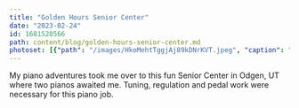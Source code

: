 ```yaml
---
title: "Golden Hours Senior Center"
date: "2023-02-24"
id: 1681528566
path: content/blog/golden-hours-senior-center.md
photoset: [{"path": "/images/HkoMehtTggjAj89kDNrKVT.jpeg", "caption": "Odgen, UT ", "thumbnail": "True"}, {"path": "/images/4NipVVYJoru8xF54x3Gg3G.jpeg", "caption": "The Beatles generation.  Tuning and pedal work completed. -Odgen, UT"}, {"path": "/images/drV6fryK8vnBxdwmdkTrgT.jpeg", "caption": "A Yamaha Console on Stage used for live bands- Odgen, UT"}, {"path": "/images/o7kvyxJ5A9GNThyhFwfFP7.jpeg", "caption": "Tightening whippen screws behind the Action due to two loose whippens on Yamaha. "}]
---
```

My piano adventures took me over to this fun Senior Center in Odgen, UT where two pianos awaited me. Tuning, regulation and pedal work were necessary for this piano job.